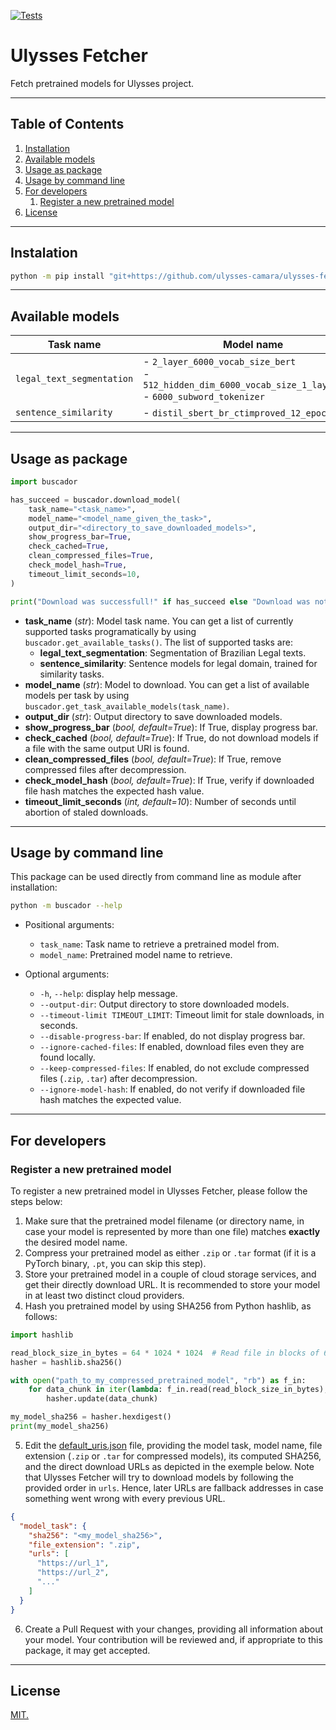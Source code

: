[![Tests](https://github.com/ulysses-camara/ulysses-fetcher/actions/workflows/tests.yml/badge.svg)](https://github.com/ulysses-camara/ulysses-fetcher/actions/workflows/tests.yml)

# Ulysses Fetcher
Fetch pretrained models for Ulysses project.

---

## Table of Contents
1. [Installation](#installation)
2. [Available models](#available-models)
3. [Usage as package](#usage-as-package)
4. [Usage by command line](#usage-by-command-line)
5. [For developers](#for-developers)
    1. [Register a new pretrained model](#register-a-new-pretrained-model)
6. [License](#license)

---

## Instalation
```bash
python -m pip install "git+https://github.com/ulysses-camara/ulysses-fetcher"
```
---

## Available models
| Task name | Model name |
| --------- | ---------- |
| `legal_text_segmentation` | - `2_layer_6000_vocab_size_bert`<br> - `512_hidden_dim_6000_vocab_size_1_layer_lstm`<br> - `6000_subword_tokenizer`|
| `sentence_similarity`     | - `distil_sbert_br_ctimproved_12_epochs_v1` |

---

## Usage as package

```python
import buscador

has_succeed = buscador.download_model(
    task_name="<task_name>",
    model_name="<model_name_given_the_task>",
    output_dir="<directory_to_save_downloaded_models>",
    show_progress_bar=True,
    check_cached=True,
    clean_compressed_files=True,
    check_model_hash=True,
    timeout_limit_seconds=10,
)

print("Download was successfull!" if has_succeed else "Download was not successfull.")
```

- **task_name** (*str*): Model task name. You can get a list of currently supported tasks programatically by using `buscador.get_available_tasks()`. The list of supported tasks are:
  - **legal_text_segmentation**: Segmentation of Brazilian Legal texts.
  - **sentence_similarity**: Sentence models for legal domain, trained for similarity tasks.
- **model_name** (*str*): Model to download. You can get a list of available models per task by using `buscador.get_task_available_models(task_name)`.
- **output_dir** (*str*): Output directory to save downloaded models.
- **show_progress_bar** (*bool, default=True*): If True, display progress bar.
- **check_cached** (*bool, default=True*): If True, do not download models if a file with the same output URI is found.
- **clean_compressed_files** (*bool, default=True*): If True, remove compressed files after decompression.
- **check_model_hash** (*bool, default=True*): If True, verify if downloaded file hash matches the expected hash value.
- **timeout_limit_seconds** (*int, default=10*): Number of seconds until abortion of staled downloads.

---

## Usage by command line
This package can be used directly from command line as module after installation:
```bash
python -m buscador --help
```
- Positional arguments:
  - `task_name`: Task name to retrieve a pretrained model from.
  - `model_name`: Pretrained model name to retrieve.

- Optional arguments:
  - `-h`, `--help`: display help message.
  - `--output-dir`: Output directory to store downloaded models.
  - `--timeout-limit TIMEOUT_LIMIT`: Timeout limit for stale downloads, in seconds.
  - `--disable-progress-bar`: If enabled, do not display progress bar.
  - `--ignore-cached-files`: If enabled, download files even they are found locally.
  - `--keep-compressed-files`: If enabled, do not exclude compressed files (`.zip`, `.tar`) after decompression.
  - `--ignore-model-hash`: If enabled, do not verify if downloaded file hash matches the expected value.

---

## For developers

### Register a new pretrained model
To register a new pretrained model in Ulysses Fetcher, please follow the steps below:
1. Make sure that the pretrained model filename (or directory name, in case your model is represented by more than one file) matches **exactly** the desired model name.
2. Compress your pretrained model as either `.zip` or `.tar` format (if it is a PyTorch binary, `.pt`, you can skip this step).
3. Store your pretrained model in a couple of cloud storage services, and get their directly download URL. It is recommended to store your model in at least two distinct cloud providers.
4. Hash you pretrained model by using SHA256 from Python hashlib, as follows:
```python
import hashlib

read_block_size_in_bytes = 64 * 1024 * 1024  # Read file in blocks of 64MiB; or any other amount.
hasher = hashlib.sha256()

with open("path_to_my_compressed_pretrained_model", "rb") as f_in:
    for data_chunk in iter(lambda: f_in.read(read_block_size_in_bytes), b""):
        hasher.update(data_chunk)

my_model_sha256 = hasher.hexdigest()
print(my_model_sha256)
```
5. Edit the [default_uris.json](./buscador/default_uris.json) file, providing the model task, model name, file extension (`.zip` or `.tar` for compressed models), its computed SHA256, and the direct download URLs as depicted in the exemple below. Note that Ulysses Fetcher will try to download models by following the provided order in `urls`. Hence, later URLs are fallback addresses in case something went wrong with every previous URL.
```json
{
  "model_task": {
    "sha256": "<my_model_sha256>",
    "file_extension": ".zip",
    "urls": [
      "https://url_1",
      "https://url_2",
      "..."
    ]
  }
}
```
6. Create a Pull Request with your changes, providing all information about your model. Your contribution will be reviewed and, if appropriate to this package, it may get accepted.

---

## License
[MIT.](./LICENSE)
